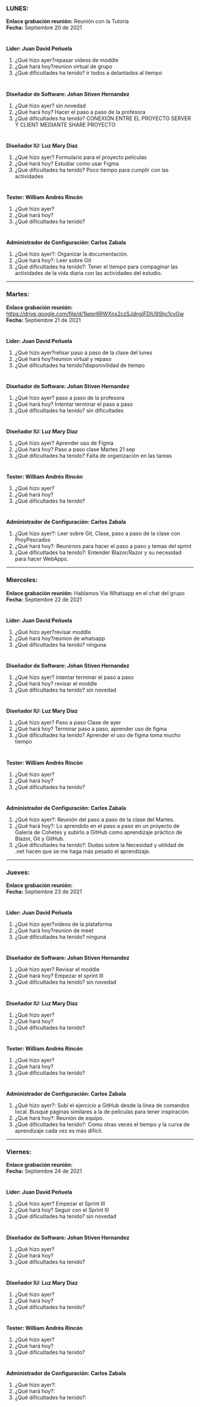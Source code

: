 ### LUNES:
**Enlace grabación reunión:** Reunión con la Tutoría  
**Fecha:** Septiembre 20 de 2021
#
**Lider: Juan David Peñuela**
  1. ¿Qué hizo ayer?repasar videos de moddle
  2. ¿Qué hará hoy?reunion virtual de grupo 
  3. ¿Qué dificultades ha tenido? ir todos a delantados al tiempo
#
**Diseñador de Software: Johan Stiven Hernandez**
  1. ¿Qué hizo ayer?
  sin novedad
  3. ¿Qué hará hoy?
  Hacer el paso a paso de la profesora
  5. ¿Qué dificultades ha tenido?
  CONEXIÓN ENTRE EL PROYECTO SERVER Y CLIENT MEDIANTE SHARE
  PROYECTO
#
**Diseñador IU: Luz Mary Diaz**
  1. ¿Qué hizo ayer? Formulario para el proyecto peliculas
  2. ¿Qué hará hoy? Estudiar como usar Figma
  3. ¿Qué dificultades ha tenido? Poco tiempo para cumplir con las actividades
#
**Tester: William Andrés Rincón**
  1. ¿Qué hizo ayer?
  2. ¿Qué hará hoy?
  3. ¿Qué dificultades ha tenido?
#
**Administrador de Configuración: Carlos Zabala**
  1. ¿Qué hizo ayer?: Organizar la documentación.
  2. ¿Qué hará hoy?: Leer sobre Git
  3. ¿Qué dificultades ha tenido?: Tener el tiempo para compaginar las actividades de la vida diaria
                                    con las actividades del estudio.
****************************************************************************************************
### Martes:
**Enlace grabación reunión:** <https://drive.google.com/file/d/1kepr6RWXnx2czSJdngiFDlU9Shc1cvGw>  
**Fecha:** Septiembre 21 de 2021
#
**Lider: Juan David Peñuela**
  1. ¿Qué hizo ayer?relisar paso a paso de la clase del lunes 
  2. ¿Qué hará hoy?reunion virtual y repaso 
  3. ¿Qué dificultades ha tenido?disponivilidad de tiempo 
#
**Diseñador de Software: Johan Stiven Hernandez**
  1. ¿Qué hizo ayer?
  paso a paso de la profesora
  3. ¿Qué hará hoy?
  Intentar terminar el paso a paso
  5. ¿Qué dificultades ha tenido?
  sin dificultades
#
**Diseñador IU: Luz Mary Diaz**
  1. ¿Qué hizo ayer? Aprender uso de Figma
  2. ¿Qué hará hoy? Paso a paso clase Martes 21 sep
  3. ¿Qué dificultades ha tenido? Falta de organización en las tareas
#
**Tester: William Andrés Rincón**
  1. ¿Qué hizo ayer?
  2. ¿Qué hará hoy?
  3. ¿Qué dificultades ha tenido?
#
**Administrador de Configuración: Carlos Zabala**
  1. ¿Qué hizo ayer?: Leer sobre Git, Clase, paso a paso de la clase con ProyPescados
  2. ¿Qué hará hoy?: Reunirnos para hacer el paso a paso y temas del sprint
  3. ¿Qué dificultades ha tenido?: Entender Blazor/Razor y su necesidad para hacer WebApps.
****************************************************************************************************
### Miercoles:
**Enlace grabación reunión:** Hablamos Via Whatsapp en el chat del grupo   
**Fecha:** Septiembre 22 de 2021
#
**Lider: Juan David Peñuela**
  1. ¿Qué hizo ayer?revisar moddle
  2. ¿Qué hará hoy?reunion de whatsapp
  3. ¿Qué dificultades ha tenido? ninguna
#
**Diseñador de Software: Johan Stiven Hernandez**
  1. ¿Qué hizo ayer?
  intentar terminar el paso a paso
  3. ¿Qué hará hoy?
  revisar el moddle
  5. ¿Qué dificultades ha tenido?
  sin novedad
#
**Diseñador IU: Luz Mary Diaz**
  1. ¿Qué hizo ayer? Paso a paso Clase de ayer
  2. ¿Qué hará hoy? Terminar paso a paso, aprender uso de figma
  3. ¿Qué dificultades ha tenido? Aprender el uso de figma toma mucho tiempo
#
**Tester: William Andrés Rincón**
  1. ¿Qué hizo ayer?
  2. ¿Qué hará hoy?
  3. ¿Qué dificultades ha tenido?
#
**Administrador de Configuración: Carlos Zabala**
  1. ¿Qué hizo ayer?: Reunión del paso a paso de la clase del Martes.
  2. ¿Qué hará hoy?: Lo aprendido en el paso a paso en un proyecto de Galería de Cohetes y subirlo
                     a GitHub como aprendizaje práctico de Blazor, Git y GitHub.
  4. ¿Qué dificultades ha tenido?: Dudas sobre la Necesidad y utilidad de .net hacen que se me haga
                                   más pesado el aprendizaje.
****************************************************************************************************
### Jueves:
**Enlace grabación reunión:**   
**Fecha:** Septiembre 23 de 2021
#
**Lider: Juan David Peñuela**
  1. ¿Qué hizo ayer?videos de la plataforma
  2. ¿Qué hará hoy?reunion de meet
  3. ¿Qué dificultades ha tenido? ninguna
#
**Diseñador de Software: Johan Stiven Hernandez**
  1. ¿Qué hizo ayer?
  Revisar el moddle
  3. ¿Qué hará hoy?
  Empezar el sprint III
  5. ¿Qué dificultades ha tenido?
  sin novedad
#
**Diseñador IU: Luz Mary Diaz**
  1. ¿Qué hizo ayer?
  2. ¿Qué hará hoy?
  3. ¿Qué dificultades ha tenido?
#
**Tester: William Andrés Rincón**
  1. ¿Qué hizo ayer?
  2. ¿Qué hará hoy?
  3. ¿Qué dificultades ha tenido?
#
**Administrador de Configuración: Carlos Zabala**
  1. ¿Qué hizo ayer?: Subí el ejercicio a GitHub desde la línea de comandos local. Busqué páginas similares a la de películas para tener inspiración.
  2. ¿Qué hará hoy?: Reunión de equipo.
  3. ¿Qué dificultades ha tenido?: Como otras veces el tiempo y la curva de aprendizaje cada vez es más difícil.
****************************************************************************************************
### Viernes:
**Enlace grabación reunión:**   
**Fecha:** Septiembre 24 de 2021
#
**Lider: Juan David Peñuela**
  1. ¿Qué hizo ayer?
  Empezar el Sprint III
  3. ¿Qué hará hoy?
  Seguir con el Sprint III
  5. ¿Qué dificultades ha tenido? 
  sin novedad
#
**Diseñador de Software: Johan Stiven Hernandez**
  1. ¿Qué hizo ayer?
  2. ¿Qué hará hoy?
  3. ¿Qué dificultades ha tenido?
#
**Diseñador IU: Luz Mary Diaz**
  1. ¿Qué hizo ayer?
  2. ¿Qué hará hoy?
  3. ¿Qué dificultades ha tenido?
#
**Tester: William Andrés Rincón**
  1. ¿Qué hizo ayer?
  2. ¿Qué hará hoy?
  3. ¿Qué dificultades ha tenido?
#
**Administrador de Configuración: Carlos Zabala**
  1. ¿Qué hizo ayer?: 
  2. ¿Qué hará hoy?: 
  3. ¿Qué dificultades ha tenido?: 
